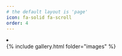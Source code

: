 ```yaml
---
# the default layout is 'page'
icon: fa-solid fa-scroll
order: 4
---
```

<li><a href="{{ site.baseurl }}/index.html"><i class='fa fa-picture-0'></i></a></li>
{% include gallery.html folder="images" %}